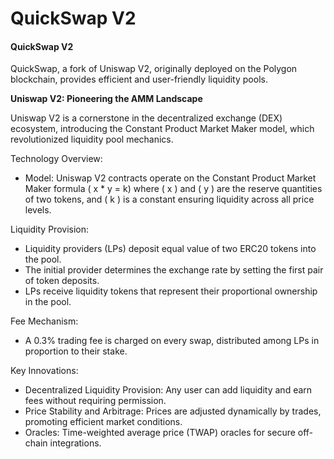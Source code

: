 # QuickSwap V2

#### QuickSwap V2

QuickSwap, a fork of Uniswap V2, originally deployed on the Polygon blockchain, provides efficient and user-friendly liquidity pools.

**Uniswap V2: Pioneering the AMM Landscape**

Uniswap V2 is a cornerstone in the decentralized exchange (DEX) ecosystem, introducing the Constant Product Market Maker model, which revolutionized liquidity pool mechanics.

Technology Overview:

* Model: Uniswap V2 contracts operate on the Constant Product Market Maker formula ( x \* y = k) where ( x ) and ( y ) are the reserve quantities of two tokens, and ( k ) is a constant ensuring liquidity across all price levels.

Liquidity Provision:

* Liquidity providers (LPs) deposit equal value of two ERC20 tokens into the pool.
* The initial provider determines the exchange rate by setting the first pair of token deposits.
* LPs receive liquidity tokens that represent their proportional ownership in the pool.

Fee Mechanism:

* A 0.3% trading fee is charged on every swap, distributed among LPs in proportion to their stake.

Key Innovations:

* Decentralized Liquidity Provision: Any user can add liquidity and earn fees without requiring permission.
* Price Stability and Arbitrage: Prices are adjusted dynamically by trades, promoting efficient market conditions.
* Oracles: Time-weighted average price (TWAP) oracles for secure off-chain integrations.
